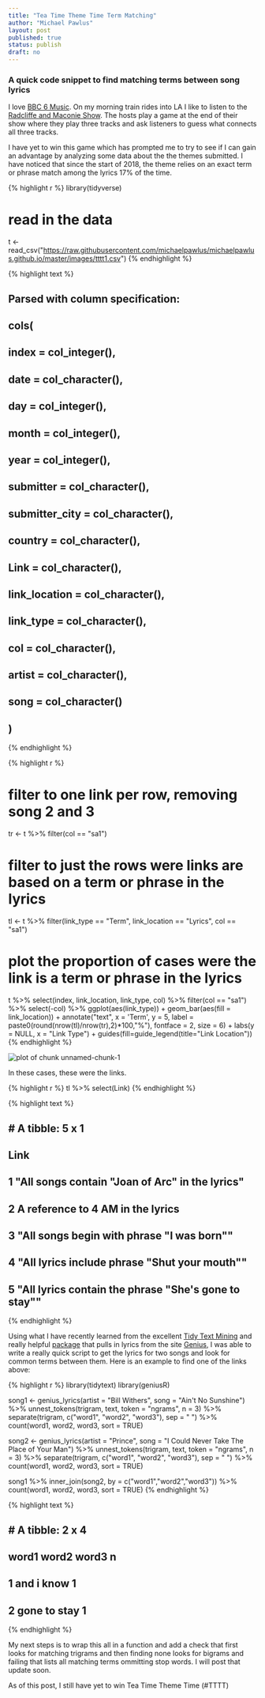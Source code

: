 ```yaml
---
title: "Tea Time Theme Time Term Matching"
author: "Michael Pawlus"
layout: post
published: true
status: publish
draft: no
---
```

 
### A quick code snippet to find matching terms between song lyrics
 
I love [BBC 6 Music](https://www.bbc.co.uk/6music). On my morning train rides into LA I like to listen to the [Radcliffe and Maconie Show](http://www.bbc.co.uk/programmes/b0100rp6). The hosts play a game at the end of their show where they play three tracks and ask listeners to guess what connects all three tracks.
 
I have yet to win this game which has prompted me to try to see if I can gain an advantage by analyzing some data about the the themes submitted. I have noticed that since the start of 2018, the theme relies on an exact term or phrase match among the lyrics 17% of the time.
 

{% highlight r %}
library(tidyverse)
 
# read in the data
t <- read_csv("https://raw.githubusercontent.com/michaelpawlus/michaelpawlus.github.io/master/images/tttt1.csv")
{% endhighlight %}



{% highlight text %}
## Parsed with column specification:
## cols(
##   index = col_integer(),
##   date = col_character(),
##   day = col_integer(),
##   month = col_integer(),
##   year = col_integer(),
##   submitter = col_character(),
##   submitter_city = col_character(),
##   country = col_character(),
##   Link = col_character(),
##   link_location = col_character(),
##   link_type = col_character(),
##   col = col_character(),
##   artist = col_character(),
##   song = col_character()
## )
{% endhighlight %}



{% highlight r %}
# filter to one link per row, removing song 2 and 3
tr <- t %>% filter(col == "sa1")
 
# filter to just the rows were links are based on a term or phrase in the lyrics
tl <- t %>% filter(link_type == "Term", link_location == "Lyrics", col == "sa1")
 
# plot the proportion of cases were the link is a term or phrase in the lyrics
t %>%
select(index, link_location, link_type, col) %>%
filter(col == "sa1") %>%
  select(-col) %>%
  ggplot(aes(link_type)) + 
  geom_bar(aes(fill = link_location)) + 
  annotate("text", x = 'Term', y = 5, label = paste0(round(nrow(tl)/nrow(tr),2)*100,"%"), fontface = 2, size = 6) +
  labs(y = NULL, x = "Link Type") + 
  guides(fill=guide_legend(title="Link Location"))
{% endhighlight %}

![plot of chunk unnamed-chunk-1](/figures/unnamed-chunk-1-1.png)
 
In these cases, these were the links.
 

{% highlight r %}
tl %>% select(Link)
{% endhighlight %}



{% highlight text %}
## # A tibble: 5 x 1
##                                                     Link
##                                                    <chr>
## 1      "All songs contain \"Joan of Arc\" in the lyrics"
## 2                      A reference to 4 AM in the lyrics
## 3           "All songs begin with phrase \"I was born\""
## 4        "All lyrics include phrase \"Shut your mouth\""
## 5 "All lyrics contain the phrase \"She's gone to stay\""
{% endhighlight %}
 
Using what I have recently learned from the excellent [Tidy Text Mining](https://www.tidytextmining.com/)  and really helpful [package](https://github.com/JosiahParry/geniusR) that pulls in lyrics from the site [Genius](https://genius.com/), I was able to write a really quick script to get the lyrics for two songs and look for common terms between them. Here is an example to find one of the links above:
 

{% highlight r %}
library(tidytext)
library(geniusR)
 
song1 <- genius_lyrics(artist = "Bill Withers", song = "Ain't No Sunshine") %>%
  unnest_tokens(trigram, text, token = "ngrams", n = 3) %>%
  separate(trigram, c("word1", "word2", "word3"), sep = " ") %>%
  count(word1, word2, word3, sort = TRUE)
 
song2 <- genius_lyrics(artist = "Prince", song = "I Could Never Take The Place of Your Man") %>%
  unnest_tokens(trigram, text, token = "ngrams", n = 3) %>%
  separate(trigram, c("word1", "word2", "word3"), sep = " ") %>%
  count(word1, word2, word3, sort = TRUE)
 
song1 %>%
  inner_join(song2, by = c("word1","word2","word3")) %>%
  count(word1, word2, word3, sort = TRUE)
{% endhighlight %}



{% highlight text %}
## # A tibble: 2 x 4
##   word1 word2 word3     n
##   <chr> <chr> <chr> <int>
## 1   and     i  know     1
## 2  gone    to  stay     1
{% endhighlight %}
 
My next steps is to wrap this all in a function and add a check that first looks for matching trigrams and then finding none looks for bigrams and failing that lists all matching terms ommitting stop words. I will post that update soon.
 
As of this post, I still have yet to win Tea Time Theme Time (#TTTT)
